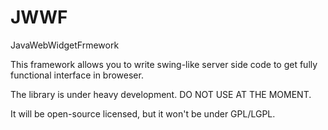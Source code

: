 JWWF
====

JavaWebWidgetFrmework

This framework allows you to write swing-like server side code to get
fully functional interface in broweser.

The library is under heavy development. DO NOT USE AT THE MOMENT.

It will be open-source licensed, but it won't be under GPL/LGPL.
